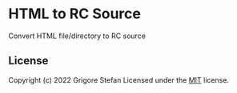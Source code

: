 # HTML to RC Source

Convert HTML file/directory to RC source

## License

Copyright (c) 2022 Grigore Stefan
Licensed under the [MIT](LICENSE) license.
